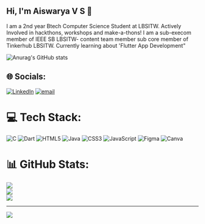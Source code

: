 ## Hi, I'm Aiswarya V S 👋

I am a 2nd year Btech Computer Science Student at LBSITW.
Actively Involved in hackthons, workshops and make-a-thons!
I am a sub-execom member of IEEE SB LBSITW- content team member
sub core member of Tinkerhub LBSITW.
Currently learning about 'Flutter App Development"

![Anurag's GitHub stats](https://github-readme-stats.vercel.app/api?username=Aiswaryeaahh&theme=dark&show_icons=true)

## 🌐 Socials:
[![LinkedIn](https://img.shields.io/badge/LinkedIn-%230077B5.svg?logo=linkedin&logoColor=white)](https://linkedin.com/in/https://www.linkedin.com/in/aiswarya-v-s-b2460832a/) [![email](https://img.shields.io/badge/Email-D14836?logo=gmail&logoColor=white)](mailto:vsaiswarya52@gmail.com) 

# 💻 Tech Stack:
![C](https://img.shields.io/badge/c-%2300599C.svg?style=for-the-badge&logo=c&logoColor=white) ![Dart](https://img.shields.io/badge/dart-%230175C2.svg?style=for-the-badge&logo=dart&logoColor=white) ![HTML5](https://img.shields.io/badge/html5-%23E34F26.svg?style=for-the-badge&logo=html5&logoColor=white) ![Java](https://img.shields.io/badge/java-%23ED8B00.svg?style=for-the-badge&logo=openjdk&logoColor=white) ![CSS3](https://img.shields.io/badge/css3-%231572B6.svg?style=for-the-badge&logo=css3&logoColor=white) ![JavaScript](https://img.shields.io/badge/javascript-%23323330.svg?style=for-the-badge&logo=javascript&logoColor=%23F7DF1E) ![Figma](https://img.shields.io/badge/figma-%23F24E1E.svg?style=for-the-badge&logo=figma&logoColor=white) ![Canva](https://img.shields.io/badge/Canva-%2300C4CC.svg?style=for-the-badge&logo=Canva&logoColor=white)
# 📊 GitHub Stats:
![](https://github-readme-stats.vercel.app/api?username=Aiswaryeaahh&theme=dark&hide_border=false&include_all_commits=false&count_private=false)<br/>
![](https://nirzak-streak-stats.vercel.app/?user=Aiswaryeaahh&theme=dark&hide_border=false)<br/>
![](https://github-readme-stats.vercel.app/api/top-langs/?username=Aiswaryeaahh&theme=dark&hide_border=false&include_all_commits=false&count_private=false&layout=compact)

---
[![](https://visitcount.itsvg.in/api?id=Aiswaryeaahh&icon=0&color=0)](https://visitcount.itsvg.in)

<!-- Proudly created with GPRM ( https://gprm.itsvg.in ) -->

